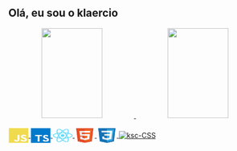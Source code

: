 ## Olá, eu sou o klaercio

<div align="center">
  <a href="https://github.com/klaercio">
  <img height="180em" width="49%" src="https://github-readme-stats.vercel.app/api?username=klaercio&show_icons=true&theme=aura&include_all_commits=true&count_private=true"/>
  <img height="180em" width="49%" src="https://github-readme-stats.vercel.app/api/top-langs/?username=klaercio&layout=compact&langs_count=7&theme=aura"/>
</div>
<div style="display: inline_block"><br>
  <img align="center" alt="ksc-Js" height="30" width="40" src="https://raw.githubusercontent.com/devicons/devicon/master/icons/javascript/javascript-plain.svg">
  <img align="center" alt="ksc-Ts" height="30" width="40" src="https://raw.githubusercontent.com/devicons/devicon/master/icons/typescript/typescript-plain.svg">
  <img align="center" alt="ksc-React" height="30" width="40" src="https://raw.githubusercontent.com/devicons/devicon/master/icons/react/react-original.svg">
  <img align="center" alt="ksc-HTML" height="30" width="40" src="https://raw.githubusercontent.com/devicons/devicon/master/icons/html5/html5-original.svg">
  <img align="center" alt="ksc-CSS" height="30" width="40" src="https://raw.githubusercontent.com/devicons/devicon/master/icons/css3/css3-original.svg">
  <img align="center" alt="ksc-CSS" height="30" width="40" src="https://cdn.jsdelivr.net/gh/devicons/devicon/icons/cplusplus/cplusplus-original.svg" />         
</div>
